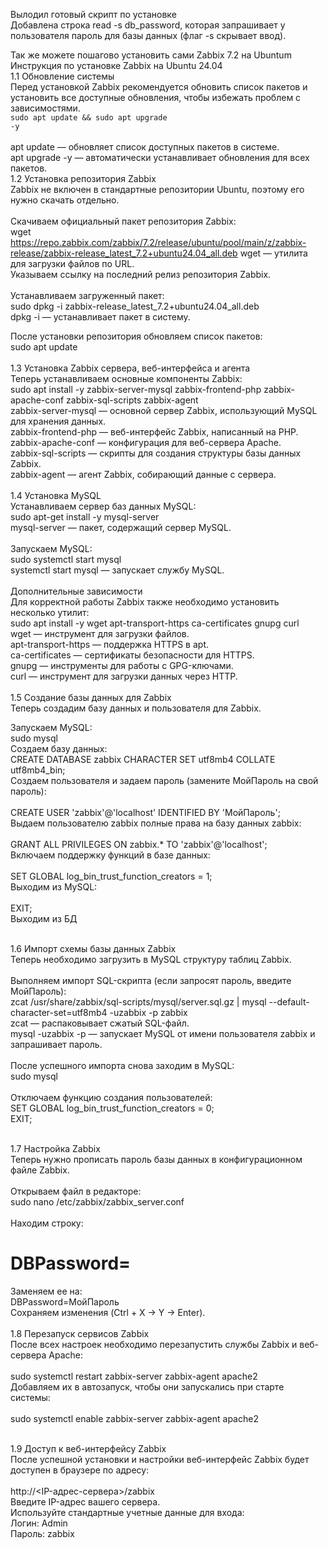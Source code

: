 Вылодил готовый скрипт по установке</br>
Добавлена строка read -s db_password, которая запрашивает у пользователя пароль для базы данных (флаг -s скрывает ввод).</br>

Так же можете пошагово установить сами Zabbix 7.2 на Ubuntum</br>
Инструкция по установке Zabbix на Ubuntu 24.04</br>
1.1 Обновление системы</br>
Перед установкой Zabbix рекомендуется обновить список пакетов и установить все доступные обновления, чтобы избежать проблем с зависимостями.</br>
<code>sudo apt update && sudo apt upgrade -y</code></br>
</br>
apt update — обновляет список доступных пакетов в системе.</br>
apt upgrade -y — автоматически устанавливает обновления для всех пакетов.
</br>
1.2 Установка репозитория Zabbix</br>
Zabbix не включен в стандартные репозитории Ubuntu, поэтому его нужно скачать отдельно.</br>
</br>
Скачиваем официальный пакет репозитория Zabbix: </br>
wget https://repo.zabbix.com/zabbix/7.2/release/ubuntu/pool/main/z/zabbix-release/zabbix-release_latest_7.2+ubuntu24.04_all.deb
wget — утилита для загрузки файлов по URL.</br>
Указываем ссылку на последний релиз репозитория Zabbix.</br>
</br>
Устанавливаем загруженный пакет:</br>
sudo dpkg -i zabbix-release_latest_7.2+ubuntu24.04_all.deb</br>
dpkg -i — устанавливает пакет в систему.</br>

После установки репозитория обновляем список пакетов:</br>
sudo apt update</br>
</br>
1.3 Установка Zabbix сервера, веб-интерфейса и агента</br>
Теперь устанавливаем основные компоненты Zabbix:</br>
sudo apt install -y zabbix-server-mysql zabbix-frontend-php zabbix-apache-conf zabbix-sql-scripts zabbix-agent </br>
zabbix-server-mysql — основной сервер Zabbix, использующий MySQL для хранения данных.</br>
zabbix-frontend-php — веб-интерфейс Zabbix, написанный на PHP.</br>
zabbix-apache-conf — конфигурация для веб-сервера Apache.</br>
zabbix-sql-scripts — скрипты для создания структуры базы данных Zabbix.</br>
zabbix-agent — агент Zabbix, собирающий данные с сервера.</br>
</br>
1.4 Установка MySQL</br>
Устанавливаем сервер баз данных MySQL:</br>
sudo apt-get install -y mysql-server</br>
mysql-server — пакет, содержащий сервер MySQL.</br>
</br>
Запускаем MySQL:</br>
sudo systemctl start mysql</br>
systemctl start mysql — запускает службу MySQL.</br>
</br>
Дополнительные зависимости</br>
Для корректной работы Zabbix также необходимо установить несколько утилит:</br>
sudo apt install -y wget apt-transport-https ca-certificates gnupg curl</br>
wget — инструмент для загрузки файлов.</br>
apt-transport-https — поддержка HTTPS в apt.</br>
ca-certificates — сертификаты безопасности для HTTPS.</br>
gnupg — инструменты для работы с GPG-ключами.</br>
curl — инструмент для загрузки данных через HTTP.</br>
</br>
1.5 Создание базы данных для Zabbix</br>
Теперь создадим базу данных и пользователя для Zabbix.</br>

Запускаем MySQL:</br>
sudo mysql</br>
Создаем базу данных:</br>
CREATE DATABASE zabbix CHARACTER SET utf8mb4 COLLATE utf8mb4_bin;</br>
Создаем пользователя и задаем пароль (замените МойПароль на свой пароль):</br>
</br>
CREATE USER 'zabbix'@'localhost' IDENTIFIED BY 'МойПароль';</br>
Выдаем пользователю zabbix полные права на базу данных zabbix:</br>
</br>
GRANT ALL PRIVILEGES ON zabbix.* TO 'zabbix'@'localhost';</br>
Включаем поддержку функций в базе данных:</br>
</br>
SET GLOBAL log_bin_trust_function_creators = 1;</br>
Выходим из MySQL:</br>
</br>
EXIT;</br>
Выходим из БД</br>
</br>

1.6 Импорт схемы базы данных Zabbix</br>
Теперь необходимо загрузить в MySQL структуру таблиц Zabbix.</br>
</br>
Выполняем импорт SQL-скрипта (если запросят пароль, введите МойПароль):</br>
zcat /usr/share/zabbix/sql-scripts/mysql/server.sql.gz | mysql --default-character-set=utf8mb4 -uzabbix -p zabbix</br>
zcat — распаковывает сжатый SQL-файл.</br>
mysql -uzabbix -p — запускает MySQL от имени пользователя zabbix и запрашивает пароль.</br>
</br>
После успешного импорта снова заходим в MySQL:</br>
sudo mysql</br>
</br>
Отключаем функцию создания пользователей:</br>
SET GLOBAL log_bin_trust_function_creators = 0;</br>
EXIT;</br>
</br>

1.7 Настройка Zabbix</br>
Теперь нужно прописать пароль базы данных в конфигурационном файле Zabbix.</br>
</br>
Открываем файл в редакторе:</br>
sudo nano /etc/zabbix/zabbix_server.conf</br>
</br>
Находим строку:</br>
# DBPassword=</br>
Заменяем ее на:</br>
DBPassword=МойПароль</br>
Сохраняем изменения (Ctrl + X → Y → Enter).</br>
</br>
1.8 Перезапуск сервисов Zabbix</br>
После всех настроек необходимо перезапустить службы Zabbix и веб-сервера Apache:</br>
</br>
sudo systemctl restart zabbix-server zabbix-agent apache2</br>
Добавляем их в автозапуск, чтобы они запускались при старте системы:</br>
</br>
sudo systemctl enable zabbix-server zabbix-agent apache2</br>
</br>

1.9 Доступ к веб-интерфейсу Zabbix</br>
После успешной установки и настройки веб-интерфейс Zabbix будет доступен в браузере по адресу:</br>
</br>
http://<IP-адрес-сервера>/zabbix</br>
Введите IP-адрес вашего сервера.</br>
Используйте стандартные учетные данные для входа:</br>
Логин: Admin</br>
Пароль: zabbix</br>
